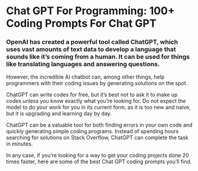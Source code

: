 # Chat GPT For Programming: 100+ Coding Prompts For Chat GPT

### OpenAI has created a powerful tool called ChatGPT, which uses vast amounts of text data to develop a language that sounds like it’s coming from a human. It can be used for things like translating languages and answering questions.


However, the incredible AI chatbot can, among other things, help programmers with their coding issues by generating solutions on the spot.

ChatGPT can write codes for free, but it’s best not to ask it to make up codes unless you know exactly what you’re looking for. Do not expect the model to do your work for you in its current form, as it is too new and naive, but it is upgrading and learning day by day.

ChatGPT can be a valuable tool for both finding errors in your own code and quickly generating simple coding programs. Instead of spending hours searching for solutions on Stack Overflow, ChatGPT can complete the task in minutes.

In any case, if you’re looking for a way to get your coding projects done 20 times faster, here are some of the best Chat GPT coding prompts you’ll find.